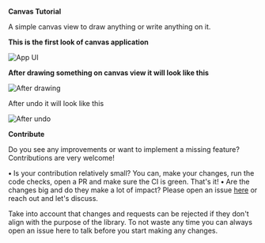 **Canvas Tutorial**

A simple canvas view to draw anything or write anything on it. 

**This is the first look of canvas application**


![App UI](https://user-images.githubusercontent.com/61506756/164892857-18ef678e-27a7-4b9c-848d-4c9353dc0271.jpg)



**After drawing something on canvas view it will look like this**


![After drawing](https://user-images.githubusercontent.com/61506756/164892893-61830389-282b-49f5-8880-d3c0aea8cdda.jpg)


After undo it will look like this


![After undo](https://user-images.githubusercontent.com/61506756/164892908-4156c918-dad9-41cf-ab9c-048a1b3166c5.jpg)



**Contribute**

Do you see any improvements or want to implement a missing feature? Contributions are very welcome!

**•** Is your contribution relatively small? You can, make your changes, run the code checks, open a PR and make sure the CI is green. That's it!
**•** Are the changes big and do they make a lot of impact? Please open an issue [here](https://github.com/SaadKhanJadoon/canvas-tutorial/issues) or reach out and let's discuss.

Take into account that changes and requests can be rejected if they don't align with the purpose of the library. To not waste any time you can always open an issue here to talk before you start making any changes.
